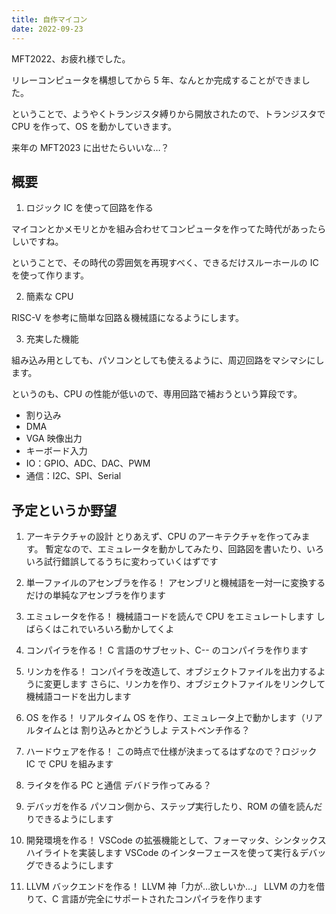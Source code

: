 ```yaml
---
title: 自作マイコン
date: 2022-09-23
---
```


MFT2022、お疲れ様でした。

リレーコンピュータを構想してから 5 年、なんとか完成することができました。

ということで、ようやくトランジスタ縛りから開放されたので、トランジスタで CPU を作って、OS を動かしていきます。

来年の MFT2023 に出せたらいいな…？

## 概要

1. ロジック IC を使って回路を作る

マイコンとかメモリとかを組み合わせてコンピュータを作ってた時代があったらしいですね。

ということで、その時代の雰囲気を再現すべく、できるだけスルーホールの IC を使って作ります。

2. 簡素な CPU

RISC-V を参考に簡単な回路＆機械語になるようにします。

3. 充実した機能

組み込み用としても、パソコンとしても使えるように、周辺回路をマシマシにします。

というのも、CPU の性能が低いので、専用回路で補おうという算段です。

- 割り込み
- DMA
- VGA 映像出力
- キーボード入力
- IO：GPIO、ADC、DAC、PWM
- 通信：I2C、SPI、Serial

## 予定というか野望

1. アーキテクチャの設計
   とりあえず、CPU のアーキテクチャを作ってみます。
   暫定なので、エミュレータを動かしてみたり、回路図を書いたり、いろいろ試行錯誤してるうちに変わっていくはずです

2. 単一ファイルのアセンブラを作る！
   アセンブリと機械語を一対一に変換するだけの単純なアセンブラを作ります

3. エミュレータを作る！
   機械語コードを読んで CPU をエミュレートします
   しばらくはこれでいろいろ動かしてくよ

4. コンパイラを作る！
   C 言語のサブセット、C-- のコンパイラを作ります

5. リンカを作る！
   コンパイラを改造して、オブジェクトファイルを出力するように変更します
   さらに、リンカを作り、オブジェクトファイルをリンクして機械語コードを出力します

6. OS を作る！
   リアルタイム OS を作り、エミュレータ上で動かします（リアルタイムとは
   割り込みとかどうしよ
   テストベンチ作る？

7. ハードウェアを作る！
   この時点で仕様が決まってるはずなので？ロジック IC で CPU を組みます

8. ライタを作る
   PC と通信
   デバドラ作ってみる？

9. デバッガを作る
   パソコン側から、ステップ実行したり、ROM の値を読んだりできるようにします

10. 開発環境を作る！
    VSCode の拡張機能として、フォーマッタ、シンタックスハイライトを実装します
    VSCode のインターフェースを使って実行＆デバッグできるようにします

11. LLVM バックエンドを作る！
    LLVM 神「力が…欲しいか…」
    LLVM の力を借りて、C 言語が完全にサポートされたコンパイラを作ります
